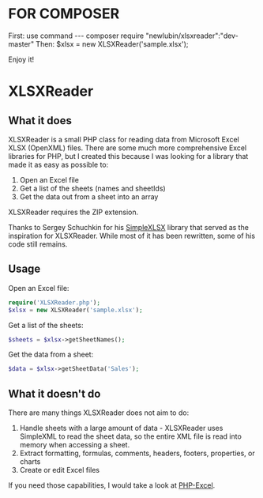 FOR COMPOSER
==========
First: use command --- composer require "newlubin/xlsxreader":"dev-master"
Then: $xlsx = new XLSXReader('sample.xlsx');

Enjoy it!


XLSXReader
==========

## What it does ##

XLSXReader is a small PHP class for reading data from Microsoft Excel XLSX (OpenXML) files.  There are some much more comprehensive Excel libraries for PHP, but I created this because I was looking for a library that made it as easy as possible to:

1. Open an Excel file
2. Get a list of the sheets (names and sheetIds)
3. Get the data out from a sheet into an array

XLSXReader requires the ZIP extension.

Thanks to Sergey Schuchkin for his [SimpleXLSX](http://www.phpclasses.org/package/6279-PHP-Parse-and-retrieve-data-from-Excel-XLS-files.html) library that served as the inspiration for XLSXReader.  While most of it has been rewritten, some of his code still remains.

## Usage ##

Open an Excel file:

```php
require('XLSXReader.php');
$xlsx = new XLSXReader('sample.xlsx');
```

Get a list of the sheets:

```php
$sheets = $xlsx->getSheetNames();
```

Get the data from a sheet:

```php
$data = $xlsx->getSheetData('Sales');
``` 


## What it doesn't do ##

There are many things XLSXReader does not aim to do:

1. Handle sheets with a large amount of data - XLSXReader uses SimpleXML to read the sheet data, so the entire XML file is read into memory when accessing a sheet.
2. Extract formatting, formulas, comments, headers, footers, properties, or charts
3. Create or edit Excel files

If you need those capabilities, I would take a look at [PHP-Excel](http://phpexcel.codeplex.com/).

